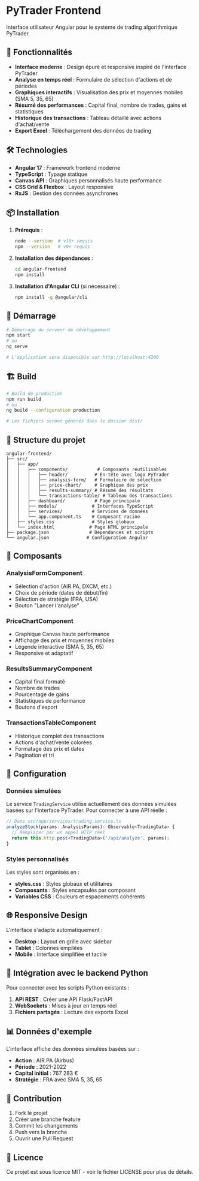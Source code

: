 # PyTrader Frontend

Interface utilisateur Angular pour le système de trading algorithmique PyTrader.

## 🚀 Fonctionnalités

- **Interface moderne** : Design épuré et responsive inspiré de l'interface PyTrader
- **Analyse en temps réel** : Formulaire de sélection d'actions et de périodes
- **Graphiques interactifs** : Visualisation des prix et moyennes mobiles (SMA 5, 35, 65)
- **Résumé des performances** : Capital final, nombre de trades, gains et statistiques
- **Historique des transactions** : Tableau détaillé avec actions d'achat/vente
- **Export Excel** : Téléchargement des données de trading

## 🛠️ Technologies

- **Angular 17** : Framework frontend moderne
- **TypeScript** : Typage statique
- **Canvas API** : Graphiques personnalisés haute performance
- **CSS Grid & Flexbox** : Layout responsive
- **RxJS** : Gestion des données asynchrones

## 📦 Installation

1. **Prérequis** :
   ```bash
   node --version  # v18+ requis
   npm --version   # v9+ requis
   ```

2. **Installation des dépendances** :
   ```bash
   cd angular-frontend
   npm install
   ```

3. **Installation d'Angular CLI** (si nécessaire) :
   ```bash
   npm install -g @angular/cli
   ```

## 🚀 Démarrage

```bash
# Démarrage du serveur de développement
npm start
# ou
ng serve

# L'application sera disponible sur http://localhost:4200
```

## 🏗️ Build

```bash
# Build de production
npm run build
# ou
ng build --configuration production

# Les fichiers seront générés dans le dossier dist/
```

## 📁 Structure du projet

```
angular-frontend/
├── src/
│   ├── app/
│   │   ├── components/           # Composants réutilisables
│   │   │   ├── header/          # En-tête avec logo PyTrader
│   │   │   ├── analysis-form/   # Formulaire de sélection
│   │   │   ├── price-chart/     # Graphique des prix
│   │   │   ├── results-summary/ # Résumé des résultats
│   │   │   └── transactions-table/ # Tableau des transactions
│   │   ├── dashboard/           # Page principale
│   │   ├── models/             # Interfaces TypeScript
│   │   ├── services/           # Services de données
│   │   └── app.component.ts    # Composant racine
│   ├── styles.css              # Styles globaux
│   └── index.html             # Page HTML principale
├── package.json               # Dépendances et scripts
└── angular.json              # Configuration Angular
```

## 🎨 Composants

### AnalysisFormComponent
- Sélection d'action (AIR.PA, DXCM, etc.)
- Choix de période (dates de début/fin)
- Sélection de stratégie (FRA, USA)
- Bouton "Lancer l'analyse"

### PriceChartComponent
- Graphique Canvas haute performance
- Affichage des prix et moyennes mobiles
- Légende interactive (SMA 5, 35, 65)
- Responsive et adaptatif

### ResultsSummaryComponent
- Capital final formaté
- Nombre de trades
- Pourcentage de gains
- Statistiques de performance
- Boutons d'export

### TransactionsTableComponent
- Historique complet des transactions
- Actions d'achat/vente colorées
- Formatage des prix et dates
- Pagination et tri

## 🔧 Configuration

### Données simulées
Le service `TradingService` utilise actuellement des données simulées basées sur l'interface PyTrader. Pour connecter à une API réelle :

```typescript
// Dans src/app/services/trading.service.ts
analyzeStock(params: AnalysisParams): Observable<TradingData> {
  // Remplacer par un appel HTTP réel
  return this.http.post<TradingData>('/api/analyze', params);
}
```

### Styles personnalisés
Les styles sont organisés en :
- **styles.css** : Styles globaux et utilitaires
- **Composants** : Styles encapsulés par composant
- **Variables CSS** : Couleurs et espacements cohérents

## 🌐 Responsive Design

L'interface s'adapte automatiquement :
- **Desktop** : Layout en grille avec sidebar
- **Tablet** : Colonnes empilées
- **Mobile** : Interface simplifiée et tactile

## 🔄 Intégration avec le backend Python

Pour connecter avec les scripts Python existants :

1. **API REST** : Créer une API Flask/FastAPI
2. **WebSockets** : Mises à jour en temps réel
3. **Fichiers partagés** : Lecture des exports Excel

## 📊 Données d'exemple

L'interface affiche des données simulées basées sur :
- **Action** : AIR.PA (Airbus)
- **Période** : 2021-2022
- **Capital initial** : 767 283 €
- **Stratégie** : FRA avec SMA 5, 35, 65

## 🤝 Contribution

1. Fork le projet
2. Créer une branche feature
3. Commit les changements
4. Push vers la branche
5. Ouvrir une Pull Request

## 📄 Licence

Ce projet est sous licence MIT - voir le fichier LICENSE pour plus de détails.